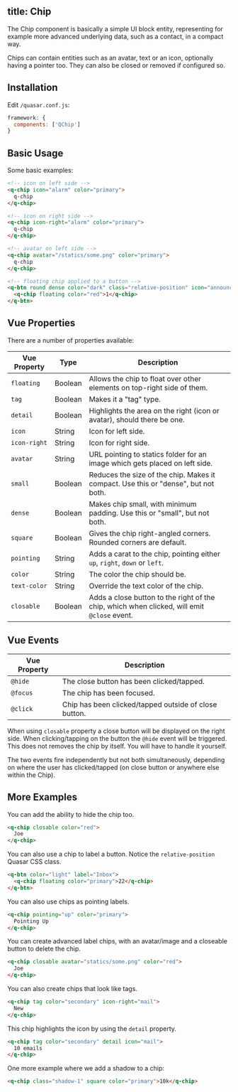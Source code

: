 title: Chip
---

The Chip component is basically a simple UI block entity, representing for example more advanced underlying data, such as a contact, in a compact way.

Chips can contain entities such as an avatar, text or an icon, optionally having a pointer too. They can also be closed or removed if configured so.
<input type="hidden" data-fullpage-demo="other-components/chip">

## Installation
Edit `/quasar.conf.js`:
```js
framework: {
  components: ['QChip']
}
```

## Basic Usage

Some basic examples:

``` html
<!-- icon on left side -->
<q-chip icon="alarm" color="primary">
  q-chip
</q-chip>

<!-- icon on right side -->
<q-chip icon-right="alarm" color="primary">
  q-chip
</q-chip>

<!-- avatar on left side -->
<q-chip avatar="/statics/some.png" color="primary">
  q-chip
</q-chip>

<!-- floating chip applied to a button -->
<q-btn round dense color="dark" class="relative-position" icon="announcement">
  <q-chip floating color="red">1</q-chip>
</q-btn>
```

## Vue Properties
There are a number of properties available:

| Vue Property | Type | Description |
| --- | --- | --- |
| `floating` | Boolean | Allows the chip to float over other elements on top-right side of them. |
| `tag` | Boolean | Makes it a "tag" type. |
| `detail` | Boolean | Highlights the area on the right (icon or avatar), should there be one. |
| `icon` | String | Icon for left side. |
| `icon-right` | String | Icon for right side. |
| `avatar` | String | URL pointing to statics folder for an image which gets placed on left side. |
| `small` | Boolean | Reduces the size of the chip. Makes it compact. Use this or "dense", but not both. |
| `dense` | Boolean | Makes chip small, with minimum padding. Use this or "small", but not both. |
| `square` | Boolean | Gives the chip right-angled corners. Rounded corners are default. |
| `pointing` | String | Adds a carat to the chip, pointing either `up`, `right`, `down` or `left`.  |
| `color` | String | The color the chip should be. |
| `text-color` | String | Override the text color of the chip. |
| `closable` | Boolean | Adds a close button to the right of the chip, which when clicked, will emit `@close` event. |

## Vue Events
| Vue Property | Description |
| --- | --- |
| `@hide` | The close button has been clicked/tapped. |
| `@focus` | The chip has been focused. |
| `@click` | Chip has been clicked/tapped outside of close button. |

When using `closable` property a close button will be displayed on the right side. When clicking/tapping on the button the `@hide` event will be triggered. This does not removes the chip by itself. You will have to handle it yourself.

The two events fire independently but not both simultaneously, depending on where the user has clicked/tapped (on close button or anywhere else within the Chip).

## More Examples

You can add the ability to hide the chip too.
``` html
<q-chip closable color="red">
  Joe
</q-chip>
```

You can also use a chip to label a button. Notice the `relative-position` Quasar CSS class.
```html
<q-btn color="light" label="Inbox">
  <q-chip floating color="primary">22</q-chip>
</q-btn>
```

You can also use chips as pointing labels.
```html
<q-chip pointing="up" color="primary">
  Pointing Up
</q-chip>
```

You can create advanced label chips, with an avatar/image and a closeable button to delete the chip.
```html
<q-chip closable avatar="statics/some.png" color="red">
  Joe
</q-chip>
```

You can also create chips that look like tags.

```html
<q-chip tag color="secondary" icon-right="mail">
  New
</q-chip>
```

This chip highlights the icon by using the `detail` property.

```html
<q-chip tag color="secondary" detail icon="mail">
  10 emails
</q-chip>
```

One more example where we add a shadow to a chip:
```html
<q-chip class="shadow-1" square color="primary">10k</q-chip>
```
